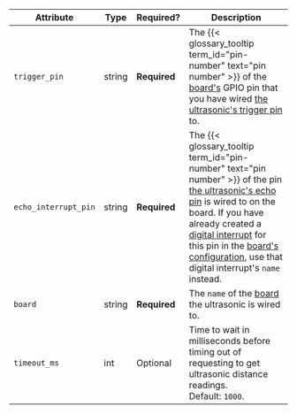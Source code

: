 <!-- prettier-ignore -->
| Attribute | Type | Required? | Description |
| --------- | ---- | --------- | ----------- |
| `trigger_pin` | string | **Required** | The {{< glossary_tooltip term_id="pin-number" text="pin number" >}} of the [board's](/components/board/) GPIO pin that you have wired [the ultrasonic's trigger pin](https://www.sparkfun.com/products/15569) to. |
| `echo_interrupt_pin` | string | **Required** | The {{< glossary_tooltip term_id="pin-number" text="pin number" >}} of the pin [the ultrasonic's echo pin](https://www.sparkfun.com/products/15569) is wired to on the board. If you have already created a [digital interrupt](/components/board/#digital_interrupts) for this pin in the [board's configuration](/components/board/), use that digital interrupt's `name` instead. |
| `board`  | string | **Required** | The `name` of the [board](/components/board/) the ultrasonic is wired to. |
| `timeout_ms`  | int | Optional | Time to wait in milliseconds before timing out of requesting to get ultrasonic distance readings. <br> Default: `1000`. |
